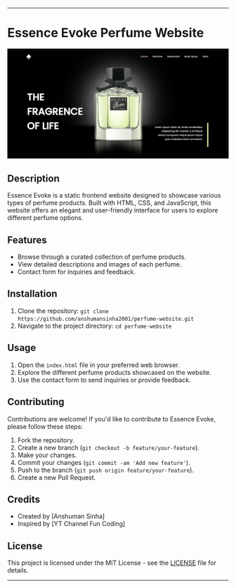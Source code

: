 
---

# Essence Evoke Perfume Website

![cover pic](coverpic.png)

## Description
Essence Evoke is a static frontend website designed to showcase various types of perfume products. Built with HTML, CSS, and JavaScript, this website offers an elegant and user-friendly interface for users to explore different perfume options.

## Features
- Browse through a curated collection of perfume products.
- View detailed descriptions and images of each perfume.
- Contact form for inquiries and feedback.

## Installation
1. Clone the repository: `git clone https://github.com/anshumansinha2001/perfume-website.git`
2. Navigate to the project directory: `cd perfume-website`

## Usage
1. Open the `index.html` file in your preferred web browser.
2. Explore the different perfume products showcased on the website.
3. Use the contact form to send inquiries or provide feedback.

## Contributing
Contributions are welcome! If you'd like to contribute to Essence Evoke, please follow these steps:
1. Fork the repository.
2. Create a new branch (`git checkout -b feature/your-feature`).
3. Make your changes.
4. Commit your changes (`git commit -am 'Add new feature'`).
5. Push to the branch (`git push origin feature/your-feature`).
6. Create a new Pull Request.

## Credits
- Created by [Anshuman Sinha]
- Inspired by [YT Channel Fun Coding]

## License
This project is licensed under the MIT License - see the [LICENSE](LICENSE) file for details.

---
